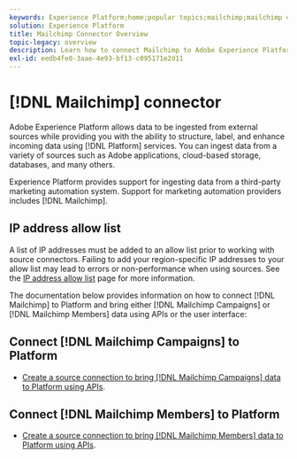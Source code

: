 ```yaml
---
keywords: Experience Platform;home;popular topics;mailchimp;mailchimp campaigns;mailchimp members
solution: Experience Platform
title: Mailchimp Connector Overview
topic-legacy: overview
description: Learn how to connect Mailchimp to Adobe Experience Platform using APIs or the user interface.
exl-id: eedb4fe0-3aae-4e93-bf13-c095171e2d11
---
```

# [!DNL Mailchimp] connector

Adobe Experience Platform allows data to be ingested from external sources while providing you with the ability to structure, label, and enhance incoming data using [!DNL Platform] services. You can ingest data from a variety of sources such as Adobe applications, cloud-based storage, databases, and many others.

Experience Platform provides support for ingesting data from a third-party marketing automation system. Support for marketing automation providers includes [!DNL Mailchimp].

## IP address allow list

A list of IP addresses must be added to an allow list prior to working with source connectors. Failing to add your region-specific IP addresses to your allow list may lead to errors or non-performance when using sources. See the [IP address allow list](../../ip-address-allow-list.md) page for more information.

The documentation below provides information on how to connect [!DNL Mailchimp] to Platform and bring either [!DNL Mailchimp Campaigns] or [!DNL Mailchimp Members] data using APIs or the user interface:

## Connect [!DNL Mailchimp Campaigns] to Platform

* [Create a source connection to bring [!DNL Mailchimp Campaigns] data to Platform using APIs](../../tutorials/api/create/marketing-automation/mailchimp-campaign.md).

<!--
* [Create a source connection to bring [!DNL Mailchimp Campaigns] data to Platform using the user interface](../../tutorials/ui/create/marketing-automation/mailchimp-campaigns.md).
-->

## Connect [!DNL Mailchimp Members] to Platform

* [Create a source connection to bring [!DNL Mailchimp Members] data to Platform using APIs](../../tutorials/api/create/marketing-automation/mailchimp-members.md).

<!--
* [Create a source connection to bring [!DNL Mailchimp Members] data to Platform using the user interface](../../tutorials/ui/create/marketing-automation/mailchimp-members.md).
-->